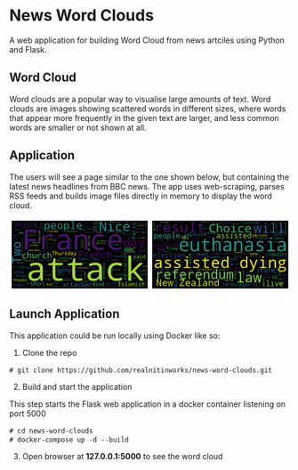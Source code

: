 # News Word Clouds
A web application for building Word Cloud from news artciles using Python and Flask.

## Word Cloud
Word clouds are a popular way to visualise large amounts of text. Word clouds are images showing scattered words in different sizes, where words that appear more frequently in the given text are larger, and less common words are smaller or not shown at all.

## Application

The users will see a page similar to the one shown below, but containing the latest news headlines from BBC news. The app uses web-scraping, parses RSS feeds and builds image files directly in memory to display the word cloud.

![AddMovie](/screenshots/word_cloud.png)

## Launch Application

This application could be run locally using Docker like so:

1. Clone the repo

```
# git clone https://github.com/realnitinworks/news-word-clouds.git
```

2. Build and start the application

This step starts the Flask web application in a docker container listening on port 5000
```
# cd news-word-clouds
# docker-compose up -d --build
```

3. Open browser at **127.0.0.1:5000** to see the word cloud







